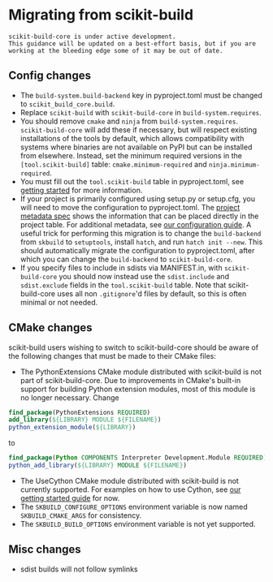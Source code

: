 # Migrating from scikit-build

```{warning}
scikit-build-core is under active development.
This guidance will be updated on a best-effort basis, but if you are working at the bleeding edge some of it may be out of date.
```

## Config changes

- The `build-system.build-backend` key in pyproject.toml must be changed to
  `scikit_build_core.build`.
- Replace `scikit-build` with `scikit-build-core` in `build-system.requires`.
- You should remove `cmake` and `ninja` from `build-system.requires`.
  `scikit-build-core` will add these if necessary, but will respect existing
  installations of the tools by default, which allows compatibility with systems
  where binaries are not available on PyPI but can be installed from elsewhere.
  Instead, set the minimum required versions in the `[tool.scikit-build]` table:
  `cmake.minimum-required` and `ninja.minimum-required`.
- You must fill out the `tool.scikit-build` table in pyproject.toml, see
  [getting started](./getting_started.md) for more information.
- If your project is primarily configured using setup.py or setup.cfg, you will
  need to move the configuration to pyproject.toml. The
  [project metadata spec](https://packaging.python.org/en/latest/specifications/declaring-project-metadata/#declaring-project-metadata)
  shows the information that can be placed directly in the project table. For
  additional metadata, see [our configuration guide](./configuration.md). A
  useful trick for performing this migration is to change the `build-backend`
  from `skbuild` to `setuptools`, install `hatch`, and run `hatch init --new`.
  This should automatically migrate the configuration to pyproject.toml, after
  which you can change the `build-backend` to `scikit-build-core`.
- If you specify files to include in sdists via MANIFEST.in, with
  `scikit-build-core` you should now instead use the `sdist.include` and
  `sdist.exclude` fields in the `tool.scikit-build` table. Note that scikit-build-core uses all non `.gitignore`'d files by default, so this is often minimal or not needed.

## CMake changes

scikit-build users wishing to switch to scikit-build-core should be aware of the
following changes that must be made to their CMake files:

- The PythonExtensions CMake module distributed with scikit-build is not part of
  scikit-build-core. Due to improvements in CMake's built-in support for building
  Python extension modules, most of this module is no longer necessary. Change

```cmake
find_package(PythonExtensions REQUIRED)
add_library(${LIBRARY} MODULE ${FILENAME})
python_extension_module(${LIBRARY})
```

to

```cmake
find_package(Python COMPONENTS Interpreter Development.Module REQUIRED)
python_add_library(${LIBRARY} MODULE ${FILENAME})
```

- The UseCython CMake module distributed with scikit-build is not currently
  supported. For examples on how to use Cython, see
  [our getting started guide](./getting_started.md) for now.
- The `SKBUILD_CONFIGURE_OPTIONS` environment variable is now named `SKBUILD_CMAKE_ARGS` for consistency.
- The `SKBUILD_BUILD_OPTIONS` environment variable is not yet supported.

## Misc changes

- sdist builds will not follow symlinks

